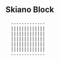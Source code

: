 
## Skiano Block

```
  -------------
  |||||||||||||
  |||||||||||||
  |||||||||||||
  |||||||||||||
  |||||||||||||
  -------------

```
